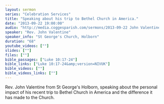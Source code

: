 ```yaml
---
layout: sermon
series: "Celebration Services"
title: "Speaking about his trip to Bethel Church in America."
date: "2013-09-22 19:00:00"
audio: "http://media.coggesparish.com/sermons/2013-09-22 John Valentine.mp3"
speaker: "Rev. John Valentine"
speaker_info: "St George's Church, Holborn"
duration: "68"
youtube_videos: [""]
slides: [""]
files: [""]
bible_passages: ["Luke 10:17-24"]
bible_links: ["Luke 10:17-24&amp;version=NIVUK"]
bible_videos: [""]
bible_videos_links: [""]
---
```


Rev. John Valentine from St George's Holborn, speaking about the personal impact of his recent trip to Bethel Church in America and the difference it has made to the Church.
